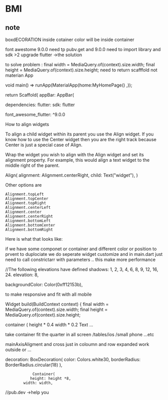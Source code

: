 # BMI

note 
---
boxdECORATION
inside cotainer 
color will be inside container


font awestome 9.0.0 need tp pubv.get 
and 9.0.0 
need to import library and sdk >2 
upgrade flutter ->the solution


to solve problem :
 final width = MediaQuery.of(context).size.width;
    final height = MediaQuery.of(context).size.height;
    need to return scafffold not materian App
    
    
void main() => runApp(MaterialApp(home:MyHomePage() ,));

  return 
   Scaffold(
      appBar: AppBar(
      
      
dependencies:
  flutter:
    sdk: flutter

  font_awesome_flutter:  ^9.0.0
  
How to align widgets

To align a child widget within its parent you use the Align widget. If you know how to use the Center widget then you are the right track because Center is just a special case of Align.

Wrap the widget you wish to align with the Align widget and set its alignment property. For example, this would align a text widget to the middle right of the parent.

Align(
  alignment: Alignment.centerRight,
  child: Text("widget"),
)

Other options are

    Alignment.topLeft
    Alignment.topCenter
    Alignment.topRight
    Alignment.centerLeft
    Alignment.center
    Alignment.centerRight
    Alignment.bottomLeft
    Alignment.bottomCenter
    Alignment.bottomRight

Here is what that looks like:

  

if we have some componet or container and different color or position to prvent to duplociate we do seperate widget customize and in main.dart just need to call constrictarr with parameters ..
this make more performance 



  //The following elevations have defined shadows: 1, 2, 3, 4, 6, 8, 9, 12, 16, 24.
elevation: 8,



backgroundColor: Color(0xff12153b),


to make responsive and fit with all mobile 

 Widget build(BuildContext context) {
    final width = MediaQuery.of(context).size.width;
    final height = MediaQuery.of(context).size.height;


container (
height * 0.4
width * 0.2
Text ...

take container fit the quarter in all screen /tables/ios /small phone ...etc



mainAxisAligment and cross just in coloumn and row 
expanded work outside or ... 



 decoration: BoxDecoration(
color: Colors.white30,
borderRadius: BorderRadius.circular(18)
                ),
                
                
                
                
                Container(
               height: height *8,
            width: width,
                


//pub.dev ->help you 
